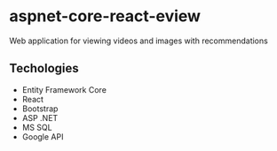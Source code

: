 # aspnet-core-react-eview
Web application for viewing videos and images with recommendations

## Techologies
- Entity Framework Core
- React
- Bootstrap
- ASP .NET
- MS SQL
- Google API
